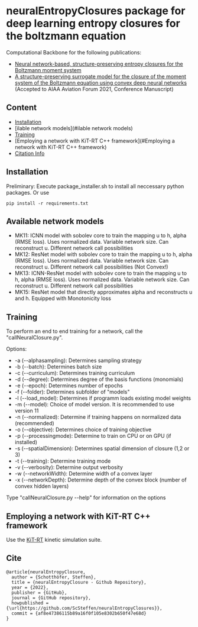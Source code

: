 # neuralEntropyClosures package for deep learning entropy closures for the boltzmann equation

Computational Backbone for the following publications:
* [Neural network-based, structure-preserving entropy closures for the Boltzmann moment system](https://arxiv.org/abs/2201.10364)
* [A structure-preserving surrogate model for the closure of the moment system of the Boltzmann equation using convex deep neural networks](https://arxiv.org/abs/2106.09445) (Accepted to AIAA Aviation Forum 2021, Conference Manuscript)

## Content

* [Installation](#Installation)
* [ilable network models](#ilable network models)
* [Training](#Training)
* [Employing a network with KiT-RT C++ framework](#Employing a network with KiT-RT C++ framework)
* [Citation Info](#Cite)


## Installation

Preliminary: Execute package_installer.sh to install all neccessary python packages. Or use
```
pip install -r requirements.txt
```

## Available network models

* MK11: ICNN model with sobolev core to train the mapping u to h, alpha (RMSE loss). Uses normalized data. Variable
  network size. Can reconstruct u. Different network call possibilities
* MK12: ResNet model with sobolev core to train the mapping u to h, alpha (RMSE loss). Uses normalized data. Variable
  network size. Can reconstruct u. Different network call possibilities (Not Convex!)
* MK13: ICNN-ResNet model with sobolev core to train the mapping u to h, alpha (RMSE loss). Uses normalized data. Variable
  network size. Can reconstruct u. Different network call possibilities
* MK15: ResNet model that directly approximates alpha and reconstructs u and h. Equipped with Monotonicity loss


## Training  

To perform an end to end training for a network, call the "callNeuralClosure.py".

Options:

* -a (--alphasampling): Determines sampling strategy
* -b (--batch): Determines batch size
* -c (--curriculum): Determines training curriculum
* -d (--degree): Determines degree of the basis functions (monomials)
* -e (--epoch): Determines number of epochs
* -f (--folder): Determines subfolder of "models"
* -l (--load_model): Determines if programm loads existing model weights
* -m (--model): Choice of model version. It is recommended to use version 11
* -n (--normalized): Determine if training happens on normalized data (recommended)
* -o (--objective): Determines choice of training objective
* -p (--processingmode): Determine to train on CPU or on GPU (if installed)
* -s (--spatialDimension): Determines spatial dimension of closure (1,2 or 3)
* -t (--training): Determine training mode
* -v (--verbosity): Determine output verbosity
* -w (--networkWidth): Determine width of a convex layer
* -x (--networkDepth): Determine depth of the convex block (number of convex hidden layers)

Type  "callNeuralClosure.py --help" for information on the options

## Employing a network with KiT-RT C++ framework

Use the [KiT-RT](https://github.com/CSMMLab/KiT-RT) kinetic simulation suite. 

## Cite
```
@article{neuralEntropyClosure,
  author = {Schotthöfer, Steffen},
  title = {neuralEntropyClosure - Github Repository},
  year = {2022},
  publisher = {GitHub},
  journal = {GitHub repository},
  howpublished = {\url{https://github.com/ScSteffen/neuralEntropyClosures}},
  commit = {af8e47386115b89a16f0f105e8302b650f47e68d}
}
``` 
